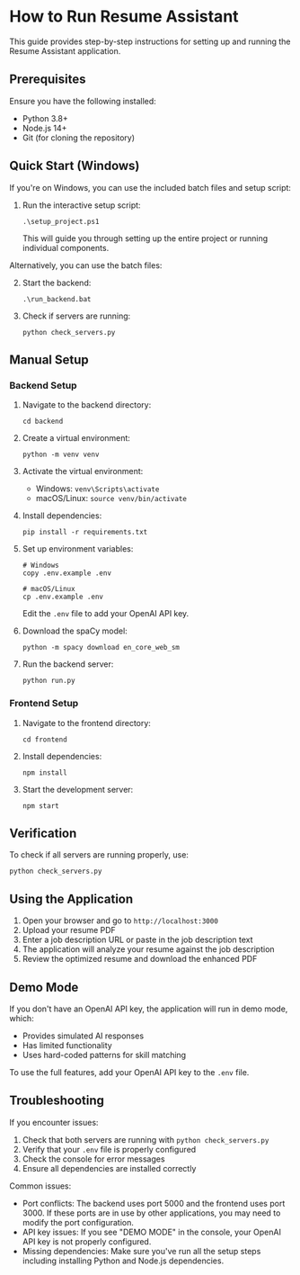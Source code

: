# How to Run Resume Assistant

This guide provides step-by-step instructions for setting up and running the Resume Assistant application.

## Prerequisites

Ensure you have the following installed:
- Python 3.8+
- Node.js 14+
- Git (for cloning the repository)

## Quick Start (Windows)

If you're on Windows, you can use the included batch files and setup script:

1. Run the interactive setup script:
   ```
   .\setup_project.ps1
   ```
   This will guide you through setting up the entire project or running individual components.

Alternatively, you can use the batch files:

2. Start the backend:
   ```
   .\run_backend.bat
   ```

3. Check if servers are running:
   ```
   python check_servers.py
   ```

## Manual Setup

### Backend Setup

1. Navigate to the backend directory:
   ```
   cd backend
   ```

2. Create a virtual environment:
   ```
   python -m venv venv
   ```

3. Activate the virtual environment:
   - Windows: `venv\Scripts\activate`
   - macOS/Linux: `source venv/bin/activate`

4. Install dependencies:
   ```
   pip install -r requirements.txt
   ```

5. Set up environment variables:
   ```
   # Windows
   copy .env.example .env
   
   # macOS/Linux
   cp .env.example .env
   ```
   
   Edit the `.env` file to add your OpenAI API key.

6. Download the spaCy model:
   ```
   python -m spacy download en_core_web_sm
   ```

7. Run the backend server:
   ```
   python run.py
   ```

### Frontend Setup

1. Navigate to the frontend directory:
   ```
   cd frontend
   ```

2. Install dependencies:
   ```
   npm install
   ```

3. Start the development server:
   ```
   npm start
   ```

## Verification

To check if all servers are running properly, use:
```
python check_servers.py
```

## Using the Application

1. Open your browser and go to `http://localhost:3000`
2. Upload your resume PDF
3. Enter a job description URL or paste in the job description text
4. The application will analyze your resume against the job description
5. Review the optimized resume and download the enhanced PDF

## Demo Mode

If you don't have an OpenAI API key, the application will run in demo mode, which:
- Provides simulated AI responses
- Has limited functionality
- Uses hard-coded patterns for skill matching

To use the full features, add your OpenAI API key to the `.env` file.

## Troubleshooting

If you encounter issues:

1. Check that both servers are running with `python check_servers.py`
2. Verify that your `.env` file is properly configured
3. Check the console for error messages
4. Ensure all dependencies are installed correctly

Common issues:
- Port conflicts: The backend uses port 5000 and the frontend uses port 3000. If these ports are in use by other applications, you may need to modify the port configuration.
- API key issues: If you see "DEMO MODE" in the console, your OpenAI API key is not properly configured.
- Missing dependencies: Make sure you've run all the setup steps including installing Python and Node.js dependencies.